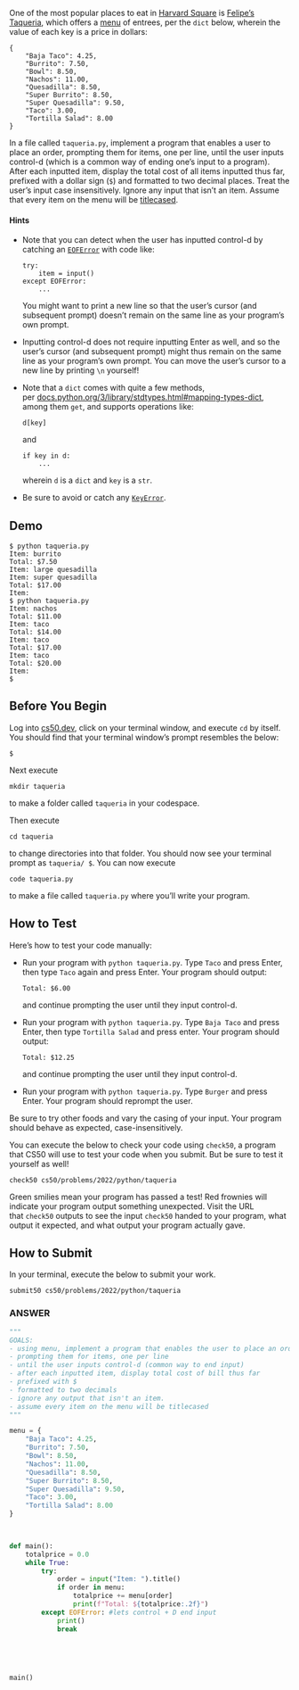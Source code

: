One of the most popular places to eat in [Harvard Square](https://en.wikipedia.org/wiki/Harvard_Square) is [Felipe’s Taqueria](https://www.felipesboston.com/), which offers a [menu](https://www.felipesboston.com/menu) of entrees, per the `dict` below, wherein the value of each key is a price in dollars:

```
{
    "Baja Taco": 4.25,
    "Burrito": 7.50,
    "Bowl": 8.50,
    "Nachos": 11.00,
    "Quesadilla": 8.50,
    "Super Burrito": 8.50,
    "Super Quesadilla": 9.50,
    "Taco": 3.00,
    "Tortilla Salad": 8.00
}
```

In a file called `taqueria.py`, implement a program that enables a user to place an order, prompting them for items, one per line, until the user inputs control-d (which is a common way of ending one’s input to a program). After each inputted item, display the total cost of all items inputted thus far, prefixed with a dollar sign (`$`) and formatted to two decimal places. Treat the user’s input case insensitively. Ignore any input that isn’t an item. Assume that every item on the menu will be [titlecased](https://docs.python.org/3/library/stdtypes.html#str.title).

#### Hints
- Note that you can detect when the user has inputted control-d by catching an [`EOFError`](https://docs.python.org/3/library/exceptions.html#EOFError) with code like:
    
    ```
    try:
        item = input()
    except EOFError:
        ...
    ```
    
    You might want to print a new line so that the user’s cursor (and subsequent prompt) doesn’t remain on the same line as your program’s own prompt.
    
- Inputting control-d does not require inputting Enter as well, and so the user’s cursor (and subsequent prompt) might thus remain on the same line as your program’s own prompt. You can move the user’s cursor to a new line by printing `\n` yourself!
- Note that a `dict` comes with quite a few methods, per [docs.python.org/3/library/stdtypes.html#mapping-types-dict](https://docs.python.org/3/library/stdtypes.html#mapping-types-dict), among them `get`, and supports operations like:
    
    ```
    d[key]
    ```
    
    and
    
    ```
    if key in d:
        ...
    ```
    
    wherein `d` is a `dict` and `key` is a `str`.
    
- Be sure to avoid or catch any [`KeyError`](https://docs.python.org/3/library/exceptions.html#KeyError).


## Demo
```
$ python taqueria.py
Item: burrito
Total: $7.50
Item: large quesadilla
Item: super quesadilla
Total: $17.00
Item:
$ python taqueria.py
Item: nachos
Total: $11.00
Item: taco
Total: $14.00
Item: taco
Total: $17.00
Item: taco
Total: $20.00
Item:
$ 
```


## Before You Begin

Log into [cs50.dev](https://cs50.dev/), click on your terminal window, and execute `cd` by itself. You should find that your terminal window’s prompt resembles the below:

```
$
```

Next execute

```
mkdir taqueria
```

to make a folder called `taqueria` in your codespace.

Then execute

```
cd taqueria
```

to change directories into that folder. You should now see your terminal prompt as `taqueria/ $`. You can now execute

```
code taqueria.py
```

to make a file called `taqueria.py` where you’ll write your program.

## How to Test

Here’s how to test your code manually:

- Run your program with `python taqueria.py`. Type `Taco` and press Enter, then type `Taco` again and press Enter. Your program should output:
    
    ```
    Total: $6.00  
    ```
    
    and continue prompting the user until they input control-d.
    
- Run your program with `python taqueria.py`. Type `Baja Taco` and press Enter, then type `Tortilla Salad` and press enter. Your program should output:
    
    ```
    Total: $12.25
    ```
    
    and continue prompting the user until they input control-d.
    
- Run your program with `python taqueria.py`. Type `Burger` and press Enter. Your program should reprompt the user.

Be sure to try other foods and vary the casing of your input. Your program should behave as expected, case-insensitively.

You can execute the below to check your code using `check50`, a program that CS50 will use to test your code when you submit. But be sure to test it yourself as well!

```
check50 cs50/problems/2022/python/taqueria
```

Green smilies mean your program has passed a test! Red frownies will indicate your program output something unexpected. Visit the URL that `check50` outputs to see the input `check50` handed to your program, what output it expected, and what output your program actually gave.

## How to Submit

In your terminal, execute the below to submit your work.

```
submit50 cs50/problems/2022/python/taqueria
```



### ANSWER
```python
"""
GOALS:
- using menu, implement a program that enables the user to place an order
- prompting them for items, one per line
- until the user inputs control-d (common way to end input)
- after each inputted item, display total cost of bill thus far
- prefixed with $
- formatted to two decimals
- ignore any output that isn't an item.
- assume every item on the menu will be titlecased
"""

menu = {
	"Baja Taco": 4.25,
	"Burrito": 7.50,
	"Bowl": 8.50,
	"Nachos": 11.00,
	"Quesadilla": 8.50,
	"Super Burrito": 8.50,
	"Super Quesadilla": 9.50,
	"Taco": 3.00,
	"Tortilla Salad": 8.00
}

  

def main():
	totalprice = 0.0
	while True:
		try:
			order = input("Item: ").title()
			if order in menu:
				totalprice += menu[order]
				print(f"Total: ${totalprice:.2f}")
		except EOFError: #lets control + D end input
			print()
			break

  
  
  

main()
```